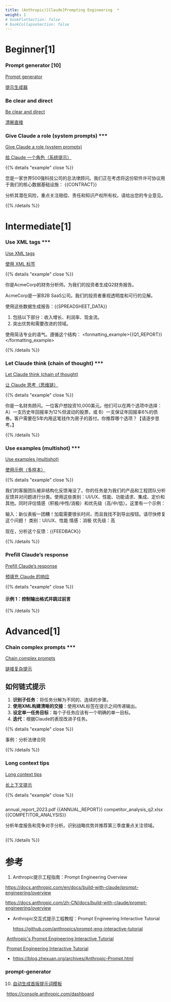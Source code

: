```yaml
---
title: (Anthropic)[Claude]Prompting Engineering  * 
weight: 1
# bookFlatSection: false
# bookCollapseSection: false
---
```




# Beginner[1]

### Prompt generator [10]

[Prompt generator](https://docs.anthropic.com/en/docs/build-with-claude/prompt-engineering/prompt-generator)

[提示生成器](https://docs.anthropic.com/zh-CN/docs/build-with-claude/prompt-engineering/prompt-generator)



### Be clear and direct

[Be clear and direct](https://docs.anthropic.com/en/docs/build-with-claude/prompt-engineering/be-clear-and-direct)

[清晰直接](https://docs.anthropic.com/zh-CN/docs/build-with-claude/prompt-engineering/be-clear-and-direct)



### Give Claude a role (system prompts) *** 

[Give Claude a role (system prompts)](https://docs.anthropic.com/en/docs/build-with-claude/prompt-engineering/system-prompts)

[给 Claude 一个角色（系统提示）](https://docs.anthropic.com/zh-CN/docs/build-with-claude/prompt-engineering/system-prompts)



{{% details "example" close %}} 

您是一家世界500强科技公司的总法律顾问。我们正在考虑将这份软件许可协议用于我们的核心数据基础设施：
<contract>
{{CONTRACT}}
</contract>

分析其潜在风险，重点关注赔偿、责任和知识产权所有权。请给出您的专业意见。

{{% /details %}}

#  Intermediate[1]

### Use XML tags ***

[Use XML tags](https://docs.anthropic.com/en/docs/build-with-claude/prompt-engineering/use-xml-tags)

[使用 XML 标签](https://docs.anthropic.com/zh-CN/docs/build-with-claude/prompt-engineering/use-xml-tags)



{{% details "example" close %}}

你是AcmeCorp的财务分析师。为我们的投资者生成Q2财务报告。

AcmeCorp是一家B2B SaaS公司。我们的投资者重视透明度和可行的见解。

使用这些数据生成报告：<data>{{SPREADSHEET_DATA}}</data>

<instructions>

1. 包括以下部分：收入增长、利润率、现金流。
2. 突出优势和需要改进的领域。

</instructions>

使用简洁专业的语气。遵循这个结构：
<formatting_example>{{Q1_REPORT}}</formatting_example>

 {{% /details %}}



### Let Claude think (chain of thought) *** 

[Let Claude think (chain of thought)](https://docs.anthropic.com/en/docs/build-with-claude/prompt-engineering/chain-of-thought)

[让 Claude 思考（思维链）](https://docs.anthropic.com/zh-CN/docs/build-with-claude/prompt-engineering/chain-of-thought)



{{% details "example" close %}} 

你是一名财务顾问。一位客户想投资10,000美元。他们可以在两个选项中选择：A）一支历史年回报率为12%但波动的股票，或 B）一支保证年回报率6%的债券。客户需要在5年内用这笔钱作为房子的首付。你推荐哪个选项？【请逐步思考。】

{{% /details %}}



### Use examples (multishot) *** 

[Use examples (multishot)](https://docs.anthropic.com/en/docs/build-with-claude/prompt-engineering/multishot-prompting)

[使用示例（多样本）](https://docs.anthropic.com/zh-CN/docs/build-with-claude/prompt-engineering/multishot-prompting)



{{% details "example" close %}} 

我们的客服团队被非结构化反馈淹没了。你的任务是为我们的产品和工程团队分析反馈并对问题进行分类。使用这些类别：UI/UX、性能、功能请求、集成、定价和其他。同时评估情感（积极/中性/消极）和优先级（高/中/低）。这里有一个示例：

<example>
输入：新仪表板一团糟！加载需要很长时间，而且我找不到导出按钮。请尽快修复这个问题！
类别：UI/UX、性能
情感：消极
优先级：高</example>

现在，分析这个反馈：{{FEEDBACK}}

{{% /details %}}



### Prefill Claude’s response

[Prefill Claude’s response](https://docs.anthropic.com/en/docs/build-with-claude/prompt-engineering/prefill-claudes-response)

[预填充 Claude 的响应](https://docs.anthropic.com/zh-CN/docs/build-with-claude/prompt-engineering/prefill-claudes-response)



{{% details "example" close %}} 

#### 示例 1：控制输出格式并跳过前言

{{% /details %}}

# Advanced[1]

### Chain complex prompts *** 

[Chain complex prompts](https://docs.anthropic.com/en/docs/build-with-claude/prompt-engineering/chain-prompts)

[链接复杂提示](https://docs.anthropic.com/zh-CN/docs/build-with-claude/prompt-engineering/chain-prompts)



## 如何链式提示

1. **识别子任务**：将任务分解为不同的、连续的步骤。
2. **使用XML构建清晰的交接**：使用XML标签在提示之间传递输出。
3. **设定单一任务目标**：每个子任务应该有一个明确的单一目标。
4. **迭代**：根据Claude的表现改进子任务。



{{% details "example" close %}} 

事例：分析法律合同

{{% /details %}}



### Long context tips

[Long context tips](https://docs.anthropic.com/en/docs/build-with-claude/prompt-engineering/long-context-tips)

[长上下文提示](https://docs.anthropic.com/zh-CN/docs/build-with-claude/prompt-engineering/long-context-tips)

{{% details "example" close %}}

``` xml
```

<documents>
  <document index="1">
    <source>annual_report_2023.pdf</source>
    <document_content>
      {{ANNUAL_REPORT}}
    </document_content>
  </document>
  <document index="2">
    <source>competitor_analysis_q2.xlsx</source>
    <document_content>
      {{COMPETITOR_ANALYSIS}}
    </document_content>
  </document>
</documents>

分析年度报告和竞争对手分析。识别战略优势并推荐第三季度重点关注领域。

```xml

```

{{% /details %}}

# 参考

1. Anthropic提示工程指南：Prompt Engineering Overview

https://docs.anthropic.com/en/docs/build-with-claude/prompt-engineering/overview

https://docs.anthropic.com/zh-CN/docs/build-with-claude/prompt-engineering/overview



+ Anthropic交互式提示工程教程：Prompt Engineering Interactive Tutorial

  https://github.com/anthropics/prompt-eng-interactive-tutorial

​	[Anthropic's Prompt Engineering Interactive Tutorial](https://github.com/anthropics/courses/tree/master/prompt_engineering_interactive_tutorial)

​	[Prompt Engineering Interactive Tutorial](https://docs.google.com/spreadsheets/d/1jIxjzUWG-6xBVIa2ay6yDpLyeuOh_hR_ZB75a47KX_E/edit?gid=869808629#gid=869808629)

+ https://blog.zhexuan.org/archives/Anthropic-Prompt.html

### prompt-generator

10. [自动生成首版提示词模板](https://docs.anthropic.com/zh-CN/docs/build-with-claude/prompt-engineering/prompt-generator)

​       https://console.anthropic.com/dashboard

